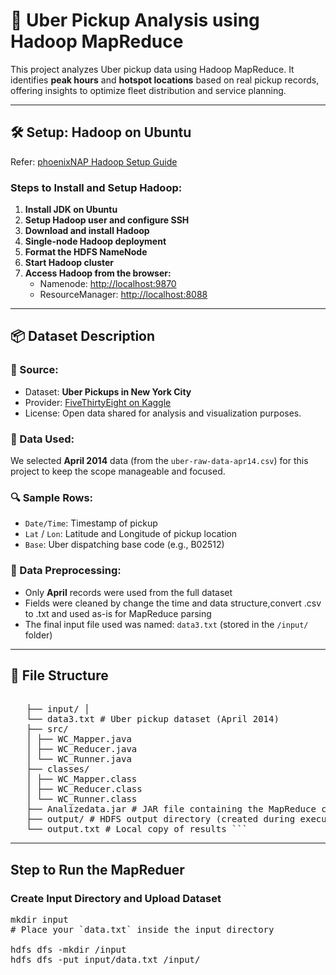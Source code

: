 # 🚖 Uber Pickup Analysis using Hadoop MapReduce

This project analyzes Uber pickup data using Hadoop MapReduce. It identifies **peak hours** and **hotspot locations** based on real pickup records, offering insights to optimize fleet distribution and service planning.

---

## 🛠️ Setup: Hadoop on Ubuntu

Refer: [phoenixNAP Hadoop Setup Guide](https://phoenixnap.com/kb/install-hadoop-ubuntu)

### Steps to Install and Setup Hadoop:

1. **Install JDK on Ubuntu**
2. **Setup Hadoop user and configure SSH**
3. **Download and install Hadoop**
4. **Single-node Hadoop deployment**
5. **Format the HDFS NameNode**
6. **Start Hadoop cluster**
7. **Access Hadoop from the browser:**
   - Namenode: [http://localhost:9870](http://localhost:9870)
   - ResourceManager: [http://localhost:8088](http://localhost:8088)

---

## 📦 Dataset Description

### 📂 Source:
- Dataset: **Uber Pickups in New York City**
- Provider: [FiveThirtyEight on Kaggle](https://www.kaggle.com/datasets/fivethirtyeight/uber-pickups-in-new-york-city)
- License: Open data shared for analysis and visualization purposes.

### 📅 Data Used:
We selected **April 2014** data (from the `uber-raw-data-apr14.csv`) for this project to keep the scope manageable and focused.

### 🔍 Sample Rows:

- `Date/Time`: Timestamp of pickup  
- `Lat` / `Lon`: Latitude and Longitude of pickup location  
- `Base`: Uber dispatching base code (e.g., B02512)

### 🧼 Data Preprocessing:
- Only **April** records were used from the full dataset
- Fields were cleaned by change the time and data structure,convert .csv to .txt and used as-is for MapReduce parsing
- The final input file used was named: `data3.txt` (stored in the `/input/` folder)


---

 ## 📁 File Structure
  <pre> 
   ├── input/ │
   └── data3.txt # Uber pickup dataset (April 2014) 
   ├── src/ 
   │ ├── WC_Mapper.java 
   │ ├── WC_Reducer.java 
   │ └── WC_Runner.java 
   ├── classes/ 
   │ ├── WC_Mapper.class 
   │ ├── WC_Reducer.class 
   │ └── WC_Runner.class 
   ├── Analizedata.jar # JAR file containing the MapReduce code 
   ├── output/ # HDFS output directory (created during execution) 
   └── output.txt # Local copy of results ``` </pre>

   ---

   ## Step to Run the MapReduer 

   ### Create Input Directory and Upload Dataset

   <pre>mkdir input
# Place your `data.txt` inside the input directory

hdfs dfs -mkdir /input
hdfs dfs -put input/data.txt /input/</pre>

